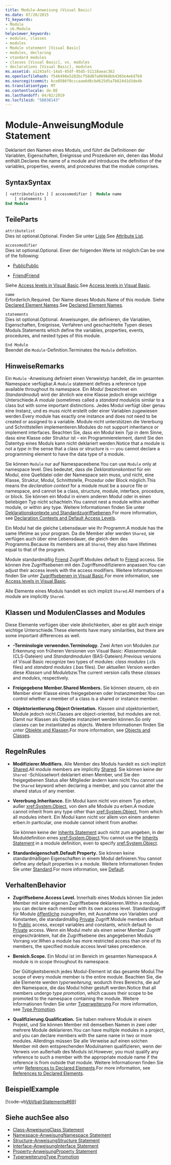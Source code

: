 ```yaml
---
title: Module-Anweisung (Visual Basic)
ms.date: 07/20/2015
f1_keywords:
- Module
- vb.Module
helpviewer_keywords:
- modules, classes
- modules
- Module statement [Visual Basic]
- modules, declaring
- standard modules
- classes [Visual Basic], vs. modules
- declarations [Visual Basic], modules
ms.assetid: a1243afc-14a5-45df-95d5-51118aeac362
ms.openlocfilehash: f546498e5282bcf58d07a06968bb4303e4e6d7b9
ms.sourcegitcommit: bce0586f0cccaae6d6cbd625d5a7b824d1d3de4b
ms.translationtype: MT
ms.contentlocale: de-DE
ms.lasthandoff: 04/02/2019
ms.locfileid: "58838143"
---
```

# <a name="module-statement"></a><span data-ttu-id="8d969-102">Module-Anweisung</span><span class="sxs-lookup"><span data-stu-id="8d969-102">Module Statement</span></span>
<span data-ttu-id="8d969-103">Deklariert den Namen eines Moduls, und führt die Definitionen der Variablen, Eigenschaften, Ereignisse und Prozeduren ein, denen das Modul enthält.</span><span class="sxs-lookup"><span data-stu-id="8d969-103">Declares the name of a module and introduces the definition of the variables, properties, events, and procedures that the module comprises.</span></span>  
  
## <a name="syntax"></a><span data-ttu-id="8d969-104">Syntax</span><span class="sxs-lookup"><span data-stu-id="8d969-104">Syntax</span></span>  
  
```vb 
[ <attributelist> ] [ accessmodifier ]  Module name  
    [ statements ]  
End Module  
```  
  
## <a name="parts"></a><span data-ttu-id="8d969-105">Teile</span><span class="sxs-lookup"><span data-stu-id="8d969-105">Parts</span></span>  
 `attributelist`  
 <span data-ttu-id="8d969-106">Dies ist optional.</span><span class="sxs-lookup"><span data-stu-id="8d969-106">Optional.</span></span> <span data-ttu-id="8d969-107">Finden Sie unter [Liste](../../../visual-basic/language-reference/statements/attribute-list.md).</span><span class="sxs-lookup"><span data-stu-id="8d969-107">See [Attribute List](../../../visual-basic/language-reference/statements/attribute-list.md).</span></span>  
  
 `accessmodifier`  
 <span data-ttu-id="8d969-108">Dies ist optional.</span><span class="sxs-lookup"><span data-stu-id="8d969-108">Optional.</span></span> <span data-ttu-id="8d969-109">Einer der folgenden Werte ist möglich:</span><span class="sxs-lookup"><span data-stu-id="8d969-109">Can be one of the following:</span></span>  
  
-   [<span data-ttu-id="8d969-110">Public</span><span class="sxs-lookup"><span data-stu-id="8d969-110">Public</span></span>](../../../visual-basic/language-reference/modifiers/public.md)  
  
-   [<span data-ttu-id="8d969-111">Friend</span><span class="sxs-lookup"><span data-stu-id="8d969-111">Friend</span></span>](../../../visual-basic/language-reference/modifiers/friend.md)  
  
 <span data-ttu-id="8d969-112">Siehe [Access levels in Visual Basic](../../../visual-basic/programming-guide/language-features/declared-elements/access-levels.md).</span><span class="sxs-lookup"><span data-stu-id="8d969-112">See [Access levels in Visual Basic](../../../visual-basic/programming-guide/language-features/declared-elements/access-levels.md).</span></span>  
  
 `name`  
 <span data-ttu-id="8d969-113">Erforderlich.</span><span class="sxs-lookup"><span data-stu-id="8d969-113">Required.</span></span> <span data-ttu-id="8d969-114">Der Name dieses Moduls.</span><span class="sxs-lookup"><span data-stu-id="8d969-114">Name of this module.</span></span> <span data-ttu-id="8d969-115">Siehe [Declared Element Names](../../../visual-basic/programming-guide/language-features/declared-elements/declared-element-names.md).</span><span class="sxs-lookup"><span data-stu-id="8d969-115">See [Declared Element Names](../../../visual-basic/programming-guide/language-features/declared-elements/declared-element-names.md).</span></span>  
  
 `statements`  
 <span data-ttu-id="8d969-116">Dies ist optional.</span><span class="sxs-lookup"><span data-stu-id="8d969-116">Optional.</span></span> <span data-ttu-id="8d969-117">Anweisungen, die definieren, die Variablen, Eigenschaften, Ereignisse, Verfahren und geschachtelte Typen dieses Moduls.</span><span class="sxs-lookup"><span data-stu-id="8d969-117">Statements which define the variables, properties, events, procedures, and nested types of this module.</span></span>  
  
 `End Module`  
 <span data-ttu-id="8d969-118">Beendet die `Module`-Definition.</span><span class="sxs-lookup"><span data-stu-id="8d969-118">Terminates the `Module` definition.</span></span>  
  
## <a name="remarks"></a><span data-ttu-id="8d969-119">Hinweise</span><span class="sxs-lookup"><span data-stu-id="8d969-119">Remarks</span></span>  
 <span data-ttu-id="8d969-120">Ein `Module` -Anweisung definiert einen Verweistyp handelt, die im gesamten Namespace verfügbar.</span><span class="sxs-lookup"><span data-stu-id="8d969-120">A `Module` statement defines a reference type available throughout its namespace.</span></span> <span data-ttu-id="8d969-121">Ein *Modul* (bezeichnet ein *Standardmodul*) wird der ähnlich wie eine Klasse jedoch einige wichtige Unterschiede.</span><span class="sxs-lookup"><span data-stu-id="8d969-121">A *module* (sometimes called a *standard module*)is similar to a class but with some important distinctions.</span></span> <span data-ttu-id="8d969-122">Jedes Modul verfügt über genau eine Instanz, und es muss nicht erstellt oder einer Variablen zugewiesen werden.</span><span class="sxs-lookup"><span data-stu-id="8d969-122">Every module has exactly one instance and does not need to be created or assigned to a variable.</span></span> <span data-ttu-id="8d969-123">Module nicht unterstützen die Vererbung und Schnittstellen implementieren.</span><span class="sxs-lookup"><span data-stu-id="8d969-123">Modules do not support inheritance or implement interfaces.</span></span> <span data-ttu-id="8d969-124">Beachten Sie, dass ein Modul kein *Typ* in dem Sinne, dass eine Klasse oder Struktur ist – ein Programmierelement, damit Sie den Datentyp eines Moduls kann nicht deklariert werden.</span><span class="sxs-lookup"><span data-stu-id="8d969-124">Notice that a module is not a *type* in the sense that a class or structure is — you cannot declare a programming element to have the data type of a module.</span></span>  
  
 <span data-ttu-id="8d969-125">Sie können `Module` nur auf Namespaceebene.</span><span class="sxs-lookup"><span data-stu-id="8d969-125">You can use `Module` only at namespace level.</span></span> <span data-ttu-id="8d969-126">Dies bedeutet, dass die *Deklarationskontext* für ein Modul, eine Quelldatei oder der Namespace sein muss, und nicht, eine Klasse, Struktur, Modul, Schnittstelle, Prozedur oder Block möglich.</span><span class="sxs-lookup"><span data-stu-id="8d969-126">This means the *declaration context* for a module must be a source file or namespace, and cannot be a class, structure, module, interface, procedure, or block.</span></span> <span data-ttu-id="8d969-127">Sie können ein Modul in einem anderen Modul oder in einen beliebigen Typ nicht schachteln.</span><span class="sxs-lookup"><span data-stu-id="8d969-127">You cannot nest a module within another module, or within any type.</span></span> <span data-ttu-id="8d969-128">Weitere Informationen finden Sie unter [Deklarationskontexte und Standardzugriffsebenen](../../../visual-basic/language-reference/statements/declaration-contexts-and-default-access-levels.md).</span><span class="sxs-lookup"><span data-stu-id="8d969-128">For more information, see [Declaration Contexts and Default Access Levels](../../../visual-basic/language-reference/statements/declaration-contexts-and-default-access-levels.md).</span></span>  
  
 <span data-ttu-id="8d969-129">Ein Modul hat die gleiche Lebensdauer wie Ihr Programm.</span><span class="sxs-lookup"><span data-stu-id="8d969-129">A module has the same lifetime as your program.</span></span> <span data-ttu-id="8d969-130">Da die Member aller werden `Shared`, sie verfügen auch über eine Lebensdauer, die gleich dem des Programms.</span><span class="sxs-lookup"><span data-stu-id="8d969-130">Because its members are all `Shared`, they also have lifetimes equal to that of the program.</span></span>  
  
 <span data-ttu-id="8d969-131">Module standardmäßig [Friend](../../../visual-basic/language-reference/modifiers/friend.md) Zugriff.</span><span class="sxs-lookup"><span data-stu-id="8d969-131">Modules default to [Friend](../../../visual-basic/language-reference/modifiers/friend.md) access.</span></span> <span data-ttu-id="8d969-132">Sie können ihre Zugriffsebenen mit den Zugriffsmodifizierern anpassen.</span><span class="sxs-lookup"><span data-stu-id="8d969-132">You can adjust their access levels with the access modifiers.</span></span> <span data-ttu-id="8d969-133">Weitere Informationen finden Sie unter [Zugriffsebenen in Visual Basic](../../../visual-basic/programming-guide/language-features/declared-elements/access-levels.md).</span><span class="sxs-lookup"><span data-stu-id="8d969-133">For more information, see [Access levels in Visual Basic](../../../visual-basic/programming-guide/language-features/declared-elements/access-levels.md).</span></span>  
  
 <span data-ttu-id="8d969-134">Alle Elemente eines Moduls handelt es sich implizit `Shared`.</span><span class="sxs-lookup"><span data-stu-id="8d969-134">All members of a module are implicitly `Shared`.</span></span>  
  
## <a name="classes-and-modules"></a><span data-ttu-id="8d969-135">Klassen und Modulen</span><span class="sxs-lookup"><span data-stu-id="8d969-135">Classes and Modules</span></span>  
 <span data-ttu-id="8d969-136">Diese Elemente verfügen über viele ähnlichkeiten, aber es gibt auch einige wichtige Unterschiede.</span><span class="sxs-lookup"><span data-stu-id="8d969-136">These elements have many similarities, but there are some important differences as well.</span></span>  
  
-   <span data-ttu-id="8d969-137">**-Terminologie verwenden.**</span><span class="sxs-lookup"><span data-stu-id="8d969-137">**Terminology.**</span></span> <span data-ttu-id="8d969-138">Zwei Arten von Modulen zur Erkennung von früheren Versionen von Visual Basic: *Klassenmodule* (CLS-Dateien) und *Standardmodulen* (BAS-Dateien).</span><span class="sxs-lookup"><span data-stu-id="8d969-138">Previous versions of Visual Basic recognize two types of modules: *class modules* (.cls files) and *standard modules* (.bas files).</span></span> <span data-ttu-id="8d969-139">Der aktuellen Version werden diese *Klassen* und *Module*bzw.</span><span class="sxs-lookup"><span data-stu-id="8d969-139">The current version calls these *classes* and *modules*, respectively.</span></span>  
  
-   <span data-ttu-id="8d969-140">**Freigegebene Member.**</span><span class="sxs-lookup"><span data-stu-id="8d969-140">**Shared Members.**</span></span> <span data-ttu-id="8d969-141">Sie können steuern, ob ein Member einer Klasse eines freigegebenen oder Instanzmember.</span><span class="sxs-lookup"><span data-stu-id="8d969-141">You can control whether a member of a class is a shared or instance member.</span></span>  
  
-   <span data-ttu-id="8d969-142">**Objektorientierung.**</span><span class="sxs-lookup"><span data-stu-id="8d969-142">**Object Orientation.**</span></span> <span data-ttu-id="8d969-143">Klassen sind objektorientiert, Module jedoch nicht.</span><span class="sxs-lookup"><span data-stu-id="8d969-143">Classes are object-oriented, but modules are not.</span></span> <span data-ttu-id="8d969-144">Damit nur Klassen als Objekte instanziiert werden können.</span><span class="sxs-lookup"><span data-stu-id="8d969-144">So only classes can be instantiated as objects.</span></span> <span data-ttu-id="8d969-145">Weitere Informationen finden Sie unter [Objekte und Klassen](../../../visual-basic/programming-guide/language-features/objects-and-classes/index.md).</span><span class="sxs-lookup"><span data-stu-id="8d969-145">For more information, see [Objects and Classes](../../../visual-basic/programming-guide/language-features/objects-and-classes/index.md).</span></span>  
  
## <a name="rules"></a><span data-ttu-id="8d969-146">Regeln</span><span class="sxs-lookup"><span data-stu-id="8d969-146">Rules</span></span>  
  
-   <span data-ttu-id="8d969-147">**Modifizierer.**</span><span class="sxs-lookup"><span data-stu-id="8d969-147">**Modifiers.**</span></span> <span data-ttu-id="8d969-148">Alle Member des Moduls handelt es sich implizit [Shared](../../../visual-basic/language-reference/modifiers/shared.md).</span><span class="sxs-lookup"><span data-stu-id="8d969-148">All module members are implicitly [Shared](../../../visual-basic/language-reference/modifiers/shared.md).</span></span> <span data-ttu-id="8d969-149">Sie können keine der `Shared` -Schlüsselwort deklariert einen Member, und Sie den freigegebenen Status aller Mitglieder ändern kann nicht.</span><span class="sxs-lookup"><span data-stu-id="8d969-149">You cannot use the `Shared` keyword when declaring a member, and you cannot alter the shared status of any member.</span></span>  
  
-   <span data-ttu-id="8d969-150">**Vererbung.**</span><span class="sxs-lookup"><span data-stu-id="8d969-150">**Inheritance.**</span></span> <span data-ttu-id="8d969-151">Ein Modul kann nicht von einem Typ erben, außer <xref:System.Object>, von dem alle Module zu erben.</span><span class="sxs-lookup"><span data-stu-id="8d969-151">A module cannot inherit from any type other than <xref:System.Object>, from which all modules inherit.</span></span> <span data-ttu-id="8d969-152">Ein Modul kann nicht vor allem von einem anderen erben.</span><span class="sxs-lookup"><span data-stu-id="8d969-152">In particular, one module cannot inherit from another.</span></span>  
  
     <span data-ttu-id="8d969-153">Sie können keine der [Inherits Statement](../../../visual-basic/language-reference/statements/inherits-statement.md) auch nicht zum angeben, in der Moduldefinition eines <xref:System.Object>.</span><span class="sxs-lookup"><span data-stu-id="8d969-153">You cannot use the [Inherits Statement](../../../visual-basic/language-reference/statements/inherits-statement.md) in a module definition, even to specify <xref:System.Object>.</span></span>  
  
-   <span data-ttu-id="8d969-154">**Standardeigenschaft.**</span><span class="sxs-lookup"><span data-stu-id="8d969-154">**Default Property.**</span></span> <span data-ttu-id="8d969-155">Sie können keine standardmäßigen Eigenschaften in einem Modul definieren.</span><span class="sxs-lookup"><span data-stu-id="8d969-155">You cannot define any default properties in a module.</span></span> <span data-ttu-id="8d969-156">Weitere Informationen finden Sie unter [Standard](../../../visual-basic/language-reference/modifiers/default.md).</span><span class="sxs-lookup"><span data-stu-id="8d969-156">For more information, see [Default](../../../visual-basic/language-reference/modifiers/default.md).</span></span>  
  
## <a name="behavior"></a><span data-ttu-id="8d969-157">Verhalten</span><span class="sxs-lookup"><span data-stu-id="8d969-157">Behavior</span></span>  
  
-   <span data-ttu-id="8d969-158">**Zugriffsebene.**</span><span class="sxs-lookup"><span data-stu-id="8d969-158">**Access Level.**</span></span> <span data-ttu-id="8d969-159">Innerhalb eines Moduls können Sie jeden Member mit einer eigenen Zugriffsebene deklarieren.</span><span class="sxs-lookup"><span data-stu-id="8d969-159">Within a module, you can declare each member with its own access level.</span></span> <span data-ttu-id="8d969-160">Standardzugriff für Module [öffentliche](../../../visual-basic/language-reference/modifiers/public.md) zuzugreifen, mit Ausnahme von Variablen und Konstanten, die standardmäßig [Private](../../../visual-basic/language-reference/modifiers/private.md) Zugriff.</span><span class="sxs-lookup"><span data-stu-id="8d969-160">Module members default to [Public](../../../visual-basic/language-reference/modifiers/public.md) access, except variables and constants, which default to [Private](../../../visual-basic/language-reference/modifiers/private.md) access.</span></span> <span data-ttu-id="8d969-161">Wenn ein Modul mehr als einen seiner Member Zugriff eingeschränktem, hat die Zugriffsebene des angegebenen Moduls Vorrang vor.</span><span class="sxs-lookup"><span data-stu-id="8d969-161">When a module has more restricted access than one of its members, the specified module access level takes precedence.</span></span>  
  
-   <span data-ttu-id="8d969-162">**Bereich.**</span><span class="sxs-lookup"><span data-stu-id="8d969-162">**Scope.**</span></span> <span data-ttu-id="8d969-163">Ein Modul ist im Bereich im gesamten Namespace.</span><span class="sxs-lookup"><span data-stu-id="8d969-163">A module is in scope throughout its namespace.</span></span>  
  
     <span data-ttu-id="8d969-164">Der Gültigkeitsbereich jedes Modul-Element ist das gesamte Modul.</span><span class="sxs-lookup"><span data-stu-id="8d969-164">The scope of every module member is the entire module.</span></span> <span data-ttu-id="8d969-165">Beachten Sie, die alle Elemente werden *typerweiterung*, wodurch ihres Bereichs, die auf den Namespace, die das Modul höher gestuft werden.</span><span class="sxs-lookup"><span data-stu-id="8d969-165">Notice that all members undergo *type promotion*, which causes their scope to be promoted to the namespace containing the module.</span></span> <span data-ttu-id="8d969-166">Weitere Informationen finden Sie unter [Typerweiterung](../../../visual-basic/programming-guide/language-features/declared-elements/type-promotion.md).</span><span class="sxs-lookup"><span data-stu-id="8d969-166">For more information, see [Type Promotion](../../../visual-basic/programming-guide/language-features/declared-elements/type-promotion.md).</span></span>  
  
-   <span data-ttu-id="8d969-167">**Qualifizierung.**</span><span class="sxs-lookup"><span data-stu-id="8d969-167">**Qualification.**</span></span> <span data-ttu-id="8d969-168">Sie haben mehrere Module in einem Projekt, und Sie können Member mit demselben Namen in zwei oder mehrere Module deklarieren.</span><span class="sxs-lookup"><span data-stu-id="8d969-168">You can have multiple modules in a project, and you can declare members with the same name in two or more modules.</span></span> <span data-ttu-id="8d969-169">Allerdings müssen Sie alle Verweise auf einen solchen Member mit dem entsprechenden Modulnamen qualifizieren, wenn der Verweis von außerhalb des Moduls ist.</span><span class="sxs-lookup"><span data-stu-id="8d969-169">However, you must qualify any reference to such a member with the appropriate module name if the reference is from outside that module.</span></span> <span data-ttu-id="8d969-170">Weitere Informationen finden Sie unter [References to Declared Elements](../../../visual-basic/programming-guide/language-features/declared-elements/references-to-declared-elements.md).</span><span class="sxs-lookup"><span data-stu-id="8d969-170">For more information, see [References to Declared Elements](../../../visual-basic/programming-guide/language-features/declared-elements/references-to-declared-elements.md).</span></span>  
  
## <a name="example"></a><span data-ttu-id="8d969-171">Beispiel</span><span class="sxs-lookup"><span data-stu-id="8d969-171">Example</span></span>  
 [!code-vb[VbVbalrStatements#69](~/samples/snippets/visualbasic/VS_Snippets_VBCSharp/VbVbalrStatements/VB/Class1.vb#69)]  
  
## <a name="see-also"></a><span data-ttu-id="8d969-172">Siehe auch</span><span class="sxs-lookup"><span data-stu-id="8d969-172">See also</span></span>

- [<span data-ttu-id="8d969-173">Class-Anweisung</span><span class="sxs-lookup"><span data-stu-id="8d969-173">Class Statement</span></span>](../../../visual-basic/language-reference/statements/class-statement.md)
- [<span data-ttu-id="8d969-174">Namespace-Anweisung</span><span class="sxs-lookup"><span data-stu-id="8d969-174">Namespace Statement</span></span>](../../../visual-basic/language-reference/statements/namespace-statement.md)
- [<span data-ttu-id="8d969-175">Structure-Anweisung</span><span class="sxs-lookup"><span data-stu-id="8d969-175">Structure Statement</span></span>](../../../visual-basic/language-reference/statements/structure-statement.md)
- [<span data-ttu-id="8d969-176">Interface-Anweisung</span><span class="sxs-lookup"><span data-stu-id="8d969-176">Interface Statement</span></span>](../../../visual-basic/language-reference/statements/interface-statement.md)
- [<span data-ttu-id="8d969-177">Property-Anweisung</span><span class="sxs-lookup"><span data-stu-id="8d969-177">Property Statement</span></span>](../../../visual-basic/language-reference/statements/property-statement.md)
- [<span data-ttu-id="8d969-178">Typerweiterung</span><span class="sxs-lookup"><span data-stu-id="8d969-178">Type Promotion</span></span>](../../../visual-basic/programming-guide/language-features/declared-elements/type-promotion.md)
